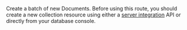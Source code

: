Create a batch of new Documents. Before using this route, you should create a new collection resource using either a [server integration](https://appwrite.io/docs/server/databases#databasesCreateCollection) API or directly from your database console.